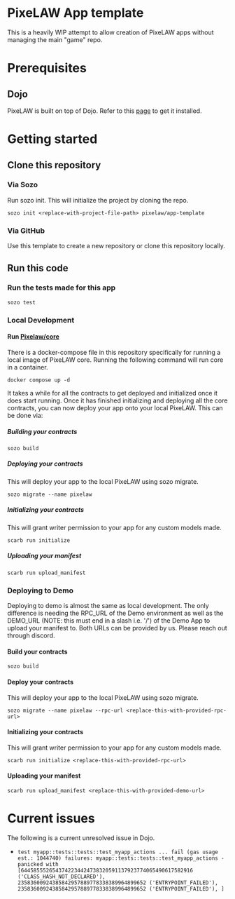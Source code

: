 # PixeLAW App template
This is a heavily WIP attempt to allow creation of PixeLAW apps without managing the main "game" repo.

# Prerequisites
## Dojo
PixeLAW is built on top of Dojo. Refer to this [page](https://book.dojoengine.org/getting-started/quick-start.html) to
get it installed.

# Getting started
## Clone this repository
### Via Sozo
Run sozo init. This will initialize the project by cloning the repo.
````console
sozo init <replace-with-project-file-path> pixelaw/app-template
````

### Via GitHub
Use this template to create a new repository or clone this repository locally.

## Run this code
### Run the tests made for this app
````console
sozo test
````

### Local Development
#### Run [Pixelaw/core](https://github.com/pixelaw/core)
There is a docker-compose file in this repository specifically for running a local image
of PixeLAW core. Running the following command will run core in a container.
````console
docker compose up -d
````
It takes a while for all the contracts to get deployed and initialized once it does start running.
Once it has finished initializing and deploying all the core contracts, you can now deploy your app onto your local PixeLAW. 
This can be done via:

##### Building your contracts
````console
sozo build
````

##### Deploying your contracts
This will deploy your app to the local PixeLAW using sozo migrate.
````console
sozo migrate --name pixelaw
````

##### Initializing your contracts
This will grant writer permission to your app for any custom models made.
````console
scarb run initialize
````

##### Uploading your manifest
````console
scarb run upload_manifest
````

### Deploying to Demo
Deploying to demo is almost the same as local development. The only difference is needing
the RPC_URL of the Demo environment as well as the DEMO_URL (NOTE: this must end in a slash i.e. '/')
of the Demo App to upload your manifest to. Both URLs can be provided by us. Please reach out through discord.

#### Build your contracts
````console
sozo build
````

#### Deploy your contracts
This will deploy your app to the local PixeLAW using sozo migrate.
````console
sozo migrate --name pixelaw --rpc-url <replace-this-with-provided-rpc-url>
````

#### Initializing your contracts
This will grant writer permission to your app for any custom models made.
````console
scarb run initialize <replace-this-with-provided-rpc-url>
````

#### Uploading your manifest
````console
scarb run upload_manifest <replace-this-with-provided-demo-url>
````

# Current issues
The following is a current unresolved issue in Dojo.
- `test myapp::tests::tests::test_myapp_actions ... fail (gas usage est.: 1044740)
  failures:
  myapp::tests::tests::test_myapp_actions - panicked with [6445855526543742234424738320591137923774065490617582916 ('CLASS_HASH_NOT_DECLARED'), 23583600924385842957889778338389964899652 ('ENTRYPOINT_FAILED'), 23583600924385842957889778338389964899652 ('ENTRYPOINT_FAILED'), ]`